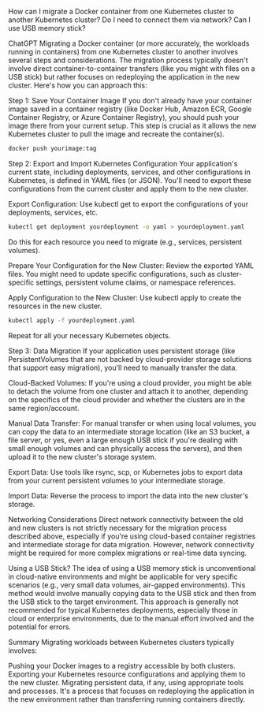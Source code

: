How can I migrate a Docker container from one Kubernetes cluster to another Kubernetes cluster? Do I need to connect them via network? Can I use USB memory stick?

ChatGPT
Migrating a Docker container (or more accurately, the workloads running in containers) from one Kubernetes cluster to another involves several steps and considerations. The migration process typically doesn't involve direct container-to-container transfers (like you might with files on a USB stick) but rather focuses on redeploying the application in the new cluster. Here's how you can approach this:

Step 1: Save Your Container Image
If you don't already have your container image saved in a container registry (like Docker Hub, Amazon ECR, Google Container Registry, or Azure Container Registry), you should push your image there from your current setup. This step is crucial as it allows the new Kubernetes cluster to pull the image and recreate the container(s).

```bash
docker push yourimage:tag
```

Step 2: Export and Import Kubernetes Configuration
Your application's current state, including deployments, services, and other configurations in Kubernetes, is defined in YAML files (or JSON). You'll need to export these configurations from the current cluster and apply them to the new cluster.

Export Configuration: Use kubectl get to export the configurations of your deployments, services, etc.

```bash
kubectl get deployment yourdeployment -o yaml > yourdeployment.yaml
```

Do this for each resource you need to migrate (e.g., services, persistent volumes).

Prepare Your Configuration for the New Cluster: Review the exported YAML files. You might need to update specific configurations, such as cluster-specific settings, persistent volume claims, or namespace references.

Apply Configuration to the New Cluster: Use kubectl apply to create the resources in the new cluster.

```bash
kubectl apply -f yourdeployment.yaml
```

Repeat for all your necessary Kubernetes objects.

Step 3: Data Migration
If your application uses persistent storage (like PersistentVolumes that are not backed by cloud-provider storage solutions that support easy migration), you'll need to manually transfer the data.

Cloud-Backed Volumes: If you're using a cloud provider, you might be able to detach the volume from one cluster and attach it to another, depending on the specifics of the cloud provider and whether the clusters are in the same region/account.

Manual Data Transfer: For manual transfer or when using local volumes, you can copy the data to an intermediate storage location (like an S3 bucket, a file server, or yes, even a large enough USB stick if you're dealing with small enough volumes and can physically access the servers), and then upload it to the new cluster's storage system.

Export Data: Use tools like rsync, scp, or Kubernetes jobs to export data from your current persistent volumes to your intermediate storage.

Import Data: Reverse the process to import the data into the new cluster's storage.

Networking Considerations
Direct network connectivity between the old and new clusters is not strictly necessary for the migration process described above, especially if you're using cloud-based container registries and intermediate storage for data migration. However, network connectivity might be required for more complex migrations or real-time data syncing.

Using a USB Stick?
The idea of using a USB memory stick is unconventional in cloud-native environments and might be applicable for very specific scenarios (e.g., very small data volumes, air-gapped environments). This method would involve manually copying data to the USB stick and then from the USB stick to the target environment. This approach is generally not recommended for typical Kubernetes deployments, especially those in cloud or enterprise environments, due to the manual effort involved and the potential for errors.

Summary
Migrating workloads between Kubernetes clusters typically involves:

Pushing your Docker images to a registry accessible by both clusters.
Exporting your Kubernetes resource configurations and applying them to the new cluster.
Migrating persistent data, if any, using appropriate tools and processes.
It's a process that focuses on redeploying the application in the new environment rather than transferring running containers directly.
